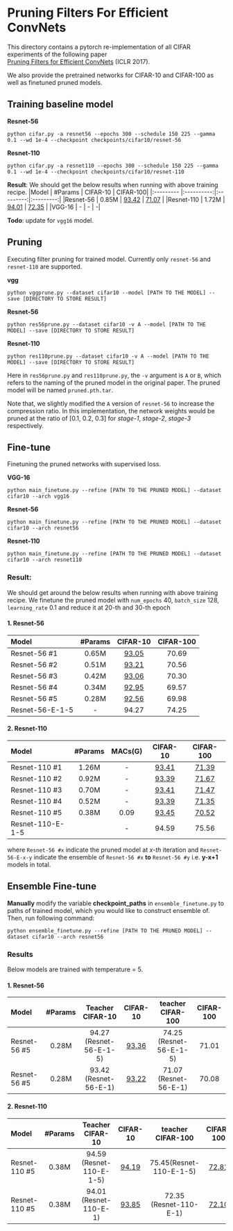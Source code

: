 # Pruning Filters For Efficient ConvNets

This directory contains a pytorch re-implementation of all CIFAR experiments of the following paper  
[Pruning Filters for Efficient ConvNets](https://arxiv.org/abs/1608.08710) (ICLR 2017).

We also provide the pretrained networks for CIFAR-10 and CIFAR-100 as well as finetuned pruned models.

## Training baseline model 

**Resnet-56**

```shell
python cifar.py -a resnet56 --epochs 300 --schedule 150 225 --gamma 0.1 --wd 1e-4 --checkpoint checkpoints/cifar10/resnet-56
```

**Resnet-110**

```shell
python cifar.py -a resnet110 --epochs 300 --schedule 150 225 --gamma 0.1 --wd 1e-4 --checkpoint checkpoints/cifar10/resnet-110 
```

**Result**: We should get the below results when running with above training recipe.
|Model      | #Params | CIFAR-10 | CIFAR-100|
|:--------- |:----------:|:---------:|:---------:|
|Resnet-56 | 0.85M  |   [93.42](https://drive.google.com/open?id=1Ak-KxWbPZNnZHJfrhJEVsXYaR70UmzMJ)    |  [71.07](https://drive.google.com/file/d/1iNpD_HUtaIM6NPkF51OOJA0K6yz1NWC5/view?usp=sharing)         |
|Resnet-110 |  1.72M |   [94.01](https://drive.google.com/file/d/1n6viesspfHl4qAFEkUD8g5Kd0a9QQO0o/view?usp=sharing)    |  [72.35](https://drive.google.com/file/d/1S3NtJM7b4dVhlm9HgRPqMUYFEvJj6bPq/view?usp=sharing)         |
|VGG-16     |     -      | -         | -|

**Todo**: update for `vgg16` model.

## Pruning

Executing filter pruning for trained model. Currently only `resnet-56` and `resnet-110` are supported.

**vgg**

```shell
python vggprune.py --dataset cifar10 --model [PATH TO THE MODEL] --save [DIRECTORY TO STORE RESULT]
```

**Resnet-56**

```shell
python res56prune.py --dataset cifar10 -v A --model [PATH TO THE MODEL] --save [DIRECTORY TO STORE RESULT]
```

**Resnet-110**

```shell
python res110prune.py --dataset cifar10 -v A --model [PATH TO THE MODEL] --save [DIRECTORY TO STORE RESULT]
```

Here in `res56prune.py` and `res110prune.py`, the `-v` argument is `A` or `B`, which refers to the naming of the pruned model in the original paper. The pruned model will be named `pruned.pth.tar`. 

Note that, we slightly modified the `A` version of `resnet-56` to increase the compression ratio. In this implementation, the network weights would be pruned at the ratio of [0.1, 0.2, 0.3] for *stage-1*, *stage-2*, *stage-3* respectively.

## Fine-tune

Finetuning the pruned networks with supervised loss.

**VGG-16**

```shell
python main_finetune.py --refine [PATH TO THE PRUNED MODEL] --dataset cifar10 --arch vgg16 
```

**Resnet-56**

```shell
python main_finetune.py --refine [PATH TO THE PRUNED MODEL] --dataset cifar10 --arch resnet56
```

**Resnet-110**

```shell
python main_finetune.py --refine [PATH TO THE PRUNED MODEL] --dataset cifar10 --arch resnet110 
```

### Result:
We should get around the below results when running with above training recipe. We finetune the pruned model with `num_epochs` 40,  `batch_size` 128, `learning_rate` 0.1 and reduce it at 20-th and 30-th epoch

#### 1. Resnet-56

|Model      | #Params | CIFAR-10 | CIFAR-100|
|:--------- |:----------:|:---------:|:---------:|
|Resnet-56 #1 |     0.65M  |   [93.05](https://drive.google.com/open?id=1m71QYlEDHPaX5ueX1p7b5N931n_MroJy)    | 70.69        |
|Resnet-56 #2 |     0.51M  |   [93.21](https://drive.google.com/file/d/1-70MKowxBzIUgh03M6OlQ9L3RYwvy5s_/view?usp=sharing)    |  70.56         |
|Resnet-56 #3 |     0.42M  |   [93.06](https://drive.google.com/file/d/1-7qDS6T5h5oKDsYzo8_i32AMgACk_9C4/view?usp=sharing)    | 70.30         |
|Resnet-56 #4 |     0.34M  |   [92.95](https://drive.google.com/file/d/1-9_8Y9gNmY4kNbNgPSsjQ7-22rZ2VElQ/view?usp=sharing)    | 69.57         |
|Resnet-56 #5 |     0.28M  |   [92.56](https://drive.google.com/file/d/1-9daN9eKwGv6t8QeQ4bCJmXmRHwQ18Ys/view?usp=sharing)    | 69.98         |
|Resnet-56-E-1-5  |     -      |   94.27    | 74.25         |

#### 2. Resnet-110

|Model      | #Params | MACs(G) |CIFAR-10 | CIFAR-100|
|:--------- |:----------:|:---------:|:---------:|:---------:|
|Resnet-110 #1 |     1.26M  |  - | [93.41](https://drive.google.com/file/d/1-10W2X8v9SCG5LrC9zKCTEamPdo6hzSY/view?usp=sharing)    | [71.39](https://drive.google.com/file/d/1-0ODCiTebcraiEM7Gyv56pkVBuOp2Cpw/view?usp=sharing)         |
|Resnet-110 #2 |     0.92M  |   - | [93.39](https://drive.google.com/file/d/1-AuUTWLRCvVIUxV8-NBwp5BQcJ3aXKcF/view?usp=sharing)    | [71.67](https://drive.google.com/file/d/1-1CoHHkToyunGROiE_DE_Lph-mXf378s/view?usp=sharing)         |
|Resnet-110 #3 |     0.70M  |   - | [93.41](https://drive.google.com/file/d/1-BC11kPo_SAXxDVWbiUC3Tr-sVA2uxGt/view?usp=sharing)    | [71.47](https://drive.google.com/file/d/1-4wxnrEW5kagykVDTAE_KNSz1dJ-yarD/view?usp=sharing)        |
|Resnet-110 #4 |     0.52M  |   - | [93.39](https://drive.google.com/file/d/1-EEgrp9FymLpa3cTgCfzMGDGNE36MQOI/view?usp=sharing)    | [71.35](https://drive.google.com/file/d/1-8UNXlEFY-YjubOYpQ57AToIiIHdmPN4/view?usp=sharing)         |
|Resnet-110 #5 |     0.38M  |   0.09 | [93.45](https://drive.google.com/file/d/1-N3-YdXMXDVPm512FufKfZmTqCTNabG1/view?usp=sharing)    | [70.52](https://drive.google.com/file/d/1-8WJhJ_kco7x0jSx9cqzsVQ4CQQBkPmz/view?usp=sharing)         |
|Resnet-110-E-1-5  |          |   - |94.59    |  75.56        |

where `Resnet-56 #x` indicate the pruned model at *x-th* iteration and `Resnet-56-E-x-y` indicate the ensemble of `Resnet-56 #x` **to** `Resnet-56 #y` i.e. **y-x+1** models in total.
## Ensemble Fine-tune

**Manually** modify the variable **checkpoint_paths** in `ensemble_finetune.py` to paths of trained model, which you would like to construct ensemble of. Then, run following command:

```shell
python ensemble_finetune.py --refine [PATH TO THE PRUNED MODEL] --dataset cifar10 --arch resnet56 
```

### Results

Below models are trained with temperature = 5.

#### 1. Resnet-56

|Model      | #Params | Teacher CIFAR-10 | CIFAR-10 | teacher CIFAR-100| CIFAR-100|
|:--------- |:----------:|:---------:|:---------:|:---------:|:---------:|
|Resnet-56 #5 |     0.28M  |   94.27 (Resnet-56-E-1-5)   | [93.36](https://drive.google.com/file/d/1-CuZfD5t8cFRoOj6wuFOdo10bgEvOlov/view?usp=sharing)  | 74.25 (Resnet-56-E-1-5) | 71.01 |
|Resnet-56 #5 |     0.28M  |   93.42 (Resnet-56-E-1)   | [93.22](https://drive.google.com/file/d/1-C773-mPqLpRFIWTwzTjg35WlEEvRmT9/view?usp=sharing)  | 71.07 (Resnet-56-E-1) | 70.08 |

#### 2. Resnet-110

|Model      | #Params | Teacher CIFAR-10 | CIFAR-10 | teacher CIFAR-100| CIFAR-100|
|:--------- |:----------:|:---------:|:---------:|:---------:|:---------:|
|Resnet-110 #5 |     0.38M  |   94.59 (Resnet-110-E-1-5)   | [94.19](https://drive.google.com/file/d/1-NBKBvS5skQ3p-bdFP5YCoxpF4_33ujm/view?usp=sharing)  | 75.45(Resnet-110-E-1-5) | [72.81](https://drive.google.com/file/d/1zRl15foqN44edaemLrUtmoBlAdce18eS/view?usp=sharing) |
|Resnet-110 #5 |     0.38M  |   94.01 (Resnet-110-E-1)   | [93.85](https://drive.google.com/file/d/1-NG4BxP1symyDVE7uJISwKSsxWj_Obn2/view?usp=sharing)  | 72.35 (Resnet-110-E-1)| [72.10](https://drive.google.com/file/d/1-C9suhbp1zRMwqr8UE9TkCISOHbzKVjk/view?usp=sharing) |